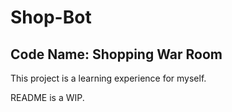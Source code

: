 # Shop-Bot
## Code Name: Shopping War Room
 
This project is a learning experience for myself.

README is a WIP.
